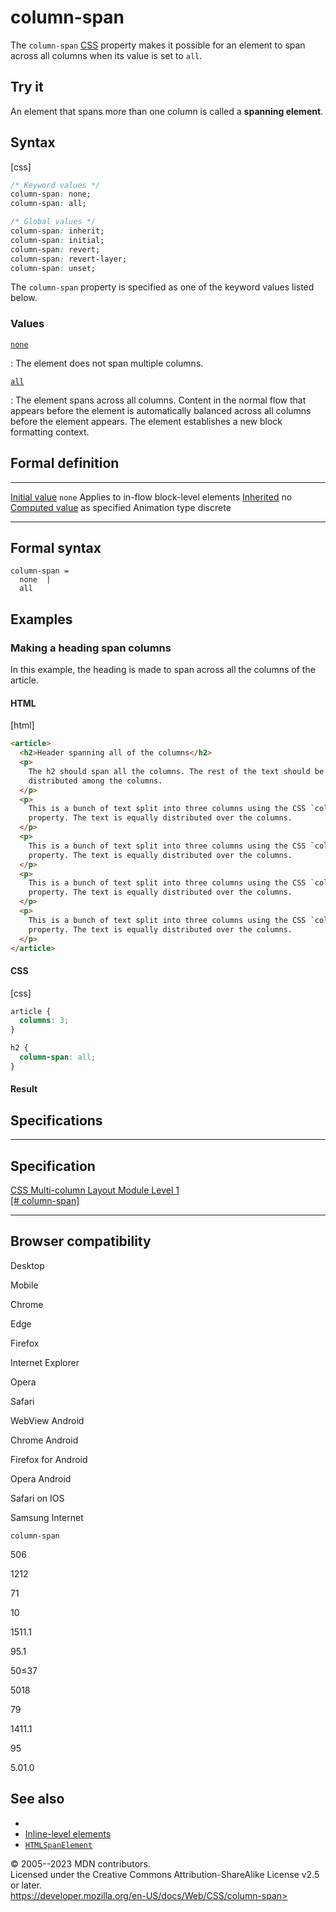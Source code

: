 column-span
===========

The `column-span`
[CSS](https://developer.mozilla.org/en-US/docs/Web/CSS) property makes
it possible for an element to span across all columns when its value is
set to `all`.

Try it
------

An element that spans more than one column is called a **spanning
element**.

Syntax
------

[css]

```css
/* Keyword values */
column-span: none;
column-span: all;

/* Global values */
column-span: inherit;
column-span: initial;
column-span: revert;
column-span: revert-layer;
column-span: unset;
```

The `column-span` property is specified as one of the keyword values
listed below.

### Values

[`none`](#none)

:   The element does not span multiple columns.

[`all`](#all)

:   The element spans across all columns. Content in the normal flow
    that appears before the element is automatically balanced across all
    columns before the element appears. The element establishes a new
    block formatting context.

Formal definition
-----------------

  ---------------------------------- ------------------------------
  [Initial value](initial_value.md)     `none`
  Applies to                         in-flow block-level elements
  [Inherited](inheritance.md)           no
  [Computed value](computed_value.md)   as specified
  Animation type                     discrete
  ---------------------------------- ------------------------------

Formal syntax
-------------

```
column-span = 
  none  |
  all   
```

Examples
--------

### Making a heading span columns

In this example, the heading is made to span across all the columns of
the article.

#### HTML

[html]

```html
<article>
  <h2>Header spanning all of the columns</h2>
  <p>
    The h2 should span all the columns. The rest of the text should be
    distributed among the columns.
  </p>
  <p>
    This is a bunch of text split into three columns using the CSS `columns`
    property. The text is equally distributed over the columns.
  </p>
  <p>
    This is a bunch of text split into three columns using the CSS `columns`
    property. The text is equally distributed over the columns.
  </p>
  <p>
    This is a bunch of text split into three columns using the CSS `columns`
    property. The text is equally distributed over the columns.
  </p>
  <p>
    This is a bunch of text split into three columns using the CSS `columns`
    property. The text is equally distributed over the columns.
  </p>
</article>
```

#### CSS

[css]

```css
article {
  columns: 3;
}

h2 {
  column-span: all;
}
```

#### Result

Specifications
--------------

  ---------------------------------------------------------------------------

Specification
  ---------------------------------------------------------------------------

  [CSS Multi-column Layout Module Level 1\
  [\#
  column-span]](https://drafts.csswg.org/css-multicol/#column-span)

  ---------------------------------------------------------------------------

Browser compatibility
---------------------

Desktop

Mobile

Chrome

Edge

Firefox

Internet Explorer

Opera

Safari

WebView Android

Chrome Android

Firefox for Android

Opera Android

Safari on IOS

Samsung Internet

`column-span`

506

1212

71

10

1511.1

95.1

50≤37

5018

79

1411.1

95

5.01.0

See also
--------

- [](spanning_balancing_columns.md)
- [Inline-level
    elements](https://developer.mozilla.org/en-US/docs/Glossary/Inline-level_content)
- [`HTMLSpanElement`](https://developer.mozilla.org/en-US/docs/Web/API/HTMLSpanElement)

© 2005--2023 MDN contributors.\
Licensed under the Creative Commons Attribution-ShareAlike License v2.5
or later.\
https://developer.mozilla.org/en-US/docs/Web/CSS/column-span>
